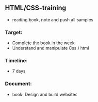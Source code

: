 ## HTML/CSS-training
- reading book, note and push all samples
### Target:
- Complete the book in the week
- Understand and manipulate Css / html
### Timeline:
- 7 days
### Document:
- book: Design and build websites
